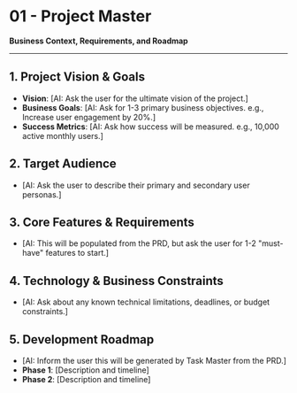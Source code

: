 # 01 - Project Master
**Business Context, Requirements, and Roadmap**
<!-- AI Genesis Guide: Start here. Greet the user and ask for the project's high-level vision and goals. -->

---

## 1. Project Vision & Goals
- **Vision**: [AI: Ask the user for the ultimate vision of the project.]
- **Business Goals**: [AI: Ask for 1-3 primary business objectives. e.g., Increase user engagement by 20%.]
- **Success Metrics**: [AI: Ask how success will be measured. e.g., 10,000 active monthly users.]

## 2. Target Audience
- [AI: Ask the user to describe their primary and secondary user personas.]

## 3. Core Features & Requirements
- [AI: This will be populated from the PRD, but ask the user for 1-2 "must-have" features to start.]

## 4. Technology & Business Constraints
- [AI: Ask about any known technical limitations, deadlines, or budget constraints.]

## 5. Development Roadmap
- [AI: Inform the user this will be generated by Task Master from the PRD.]
- **Phase 1**: [Description and timeline]
- **Phase 2**: [Description and timeline] 